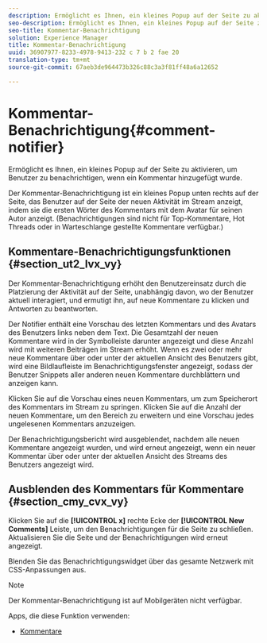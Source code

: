 ```yaml
---
description: Ermöglicht es Ihnen, ein kleines Popup auf der Seite zu aktivieren, um Benutzer zu benachrichtigen, wenn ein Kommentar hinzugefügt wurde.
seo-description: Ermöglicht es Ihnen, ein kleines Popup auf der Seite zu aktivieren, um Benutzer zu benachrichtigen, wenn ein Kommentar hinzugefügt wurde.
seo-title: Kommentar-Benachrichtigung
solution: Experience Manager
title: Kommentar-Benachrichtigung
uuid: 36907977-8233-4978-9413-232 c 7 b 2 fae 20
translation-type: tm+mt
source-git-commit: 67aeb3de964473b326c88c3a3f81ff48a6a12652

---
```



# Kommentar-Benachrichtigung{#comment-notifier}

Ermöglicht es Ihnen, ein kleines Popup auf der Seite zu aktivieren, um Benutzer zu benachrichtigen, wenn ein Kommentar hinzugefügt wurde.

Der Kommentar-Benachrichtigung ist ein kleines Popup unten rechts auf der Seite, das Benutzer auf der Seite der neuen Aktivität im Stream anzeigt, indem sie die ersten Wörter des Kommentars mit dem Avatar für seinen Autor anzeigt. (Benachrichtigungen sind nicht für Top-Kommentare, Hot Threads oder in Warteschlange gestellte Kommentare verfügbar.)

## Kommentare-Benachrichtigungsfunktionen {#section_ut2_lvx_vy}

Der Kommentar-Benachrichtigung erhöht den Benutzereinsatz durch die Platzierung der Aktivität auf der Seite, unabhängig davon, wo der Benutzer aktuell interagiert, und ermutigt ihn, auf neue Kommentare zu klicken und Antworten zu beantworten.

Der Notifier enthält eine Vorschau des letzten Kommentars und des Avatars des Benutzers links neben dem Text. Die Gesamtzahl der neuen Kommentare wird in der Symbolleiste darunter angezeigt und diese Anzahl wird mit weiteren Beiträgen im Stream erhöht. Wenn es zwei oder mehr neue Kommentare über oder unter der aktuellen Ansicht des Benutzers gibt, wird eine Bildlaufleiste im Benachrichtigungsfenster angezeigt, sodass der Benutzer Snippets aller anderen neuen Kommentare durchblättern und anzeigen kann.

Klicken Sie auf die Vorschau eines neuen Kommentars, um zum Speicherort des Kommentars im Stream zu springen. Klicken Sie auf die Anzahl der neuen Kommentare, um den Bereich zu erweitern und eine Vorschau jedes ungelesenen Kommentars anzuzeigen.

Der Benachrichtigungsbericht wird ausgeblendet, nachdem alle neuen Kommentare angezeigt wurden, und wird erneut angezeigt, wenn ein neuer Kommentar über oder unter der aktuellen Ansicht des Streams des Benutzers angezeigt wird.

## Ausblenden des Kommentars für Kommentare {#section_cmy_cvx_vy}

Klicken Sie auf die **[!UICONTROL x]** rechte Ecke der **[!UICONTROL New Comments]** Leiste, um den Benachrichtigungen für die Seite zu schließen. Aktualisieren Sie die Seite und der Benachrichtigungen wird erneut angezeigt.

Blenden Sie das Benachrichtigungswidget über das gesamte Netzwerk mit CSS-Anpassungen aus.

>[!NOTE]
>
>Der Kommentar-Benachrichtigung ist auf Mobilgeräten nicht verfügbar.



Apps, die diese Funktion verwenden:

* [Kommentare](/help/using/c-about-apps/c-comments/c-comments.md)

